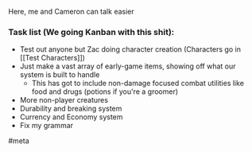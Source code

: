 Here, me and Cameron can talk easier

### Task list (We going Kanban with this shit):
- Test out anyone but Zac doing character creation (Characters go in [[Test Characters]])
- Just make a vast array of early-game items, showing off what our system is built to handle
	- This has got to include non-damage focused combat utilities like food and drugs (potions if you're a groomer)
- More non-player creatures
- Durability and breaking system
- Currency and Economy system
- Fix my grammar

#meta